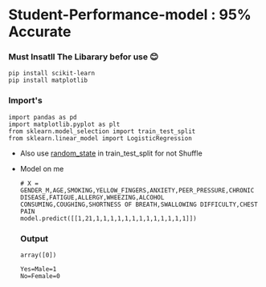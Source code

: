 # Student-Performance-model : 95% Accurate
### Must Insatll The Libarary befor use 😊
```
pip install scikit-learn
pip install matplotlib
```
### Import's
```
import pandas as pd
import matplotlib.pyplot as plt  
from sklearn.model_selection import train_test_split
from sklearn.linear_model import LogisticRegression
```
- Also use [random_state](https://scikit-learn.org/stable/modules/generated/sklearn.model_selection.train_test_split.html) in train_test_split for not Shuffle
- Model on me

  ```
  # X = GENDER_M,AGE,SMOKING,YELLOW_FINGERS,ANXIETY,PEER_PRESSURE,CHRONIC DISEASE,FATIGUE,ALLERGY,WHEEZING,ALCOHOL CONSUMING,COUGHING,SHORTNESS OF BREATH,SWALLOWING DIFFICULTY,CHEST PAIN
  model.predict([[1,21,1,1,1,1,1,1,1,1,1,1,1,1,1]])
  ```
  ### Output
  ```
  array([0])
  ```
  ```
  Yes=Male=1
  No=Female=0
  ```
 
